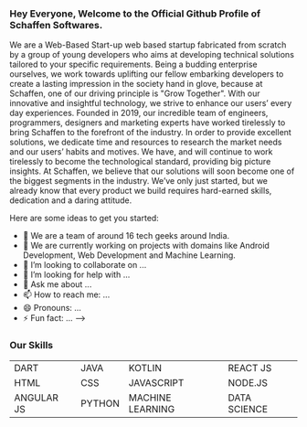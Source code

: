 ### Hey Everyone, Welcome to the Official Github Profile of Schaffen Softwares.

We are a Web-Based Start-up web based startup fabricated from scratch by a group of young developers who aims at developing technical solutions tailored to your specific requirements. Being a budding enterprise ourselves, we work towards uplifting our fellow embarking developers to create a lasting impression in the society hand in glove, because at Schaffen, one of our driving principle is "Grow Together". With our innovative and insightful technology, we strive to enhance our users’ every day experiences. Founded in 2019, our incredible team of engineers, programmers, designers and marketing experts have worked tirelessly to bring Schaffen to the forefront of the industry. In order to provide excellent solutions, we dedicate time and resources to research the market needs and our users’ habits and motives. We have, and will continue to work tirelessly to become the technological standard, providing big picture insights. At Schaffen, we believe that our solutions will soon become one of the biggest segments in the industry. We’ve only just started, but we already know that every product we build requires hard-earned skills, dedication and a daring attitude.


Here are some ideas to get you started:

- 🔭 We are a team of around 16 tech geeks around India.
- 🌱 We are currently working on projects with domains like Android Development, Web Development and Machine Learning.
- 👯 I’m looking to collaborate on ...
- 🤔 I’m looking for help with ...
- 💬 Ask me about ...
- 📫 How to reach me: ...
- 😄 Pronouns: ...
- ⚡ Fun fact: ...
-->

### Our Skills
 |      |      |        |          |
 | ---- | ---- | ------ | -------- |
 | DART | JAVA | KOTLIN | REACT JS |
 | HTML | CSS | JAVASCRIPT | NODE.JS |
 | ANGULAR JS | PYTHON | MACHINE LEARNING | DATA SCIENCE |

